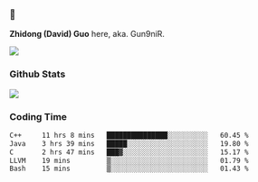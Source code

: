 ### 👋 

**Zhidong (David) Guo** here, aka. Gun9niR.

![](https://komarev.com/ghpvc/?username=Gun9niR&label=Total+Views)

### Github Stats

<img src="https://github-readme-stats.vercel.app/api?username=Gun9niR&count_private=true&show_icons=true&theme=vue-dark&hide_title=true">

### Coding Time

<!--START_SECTION:waka-->

```txt
C++     11 hrs 8 mins   ███████████████░░░░░░░░░░   60.45 %
Java    3 hrs 39 mins   █████░░░░░░░░░░░░░░░░░░░░   19.80 %
C       2 hrs 47 mins   ███▓░░░░░░░░░░░░░░░░░░░░░   15.17 %
LLVM    19 mins         ▒░░░░░░░░░░░░░░░░░░░░░░░░   01.79 %
Bash    15 mins         ▒░░░░░░░░░░░░░░░░░░░░░░░░   01.43 %
```

<!--END_SECTION:waka-->
